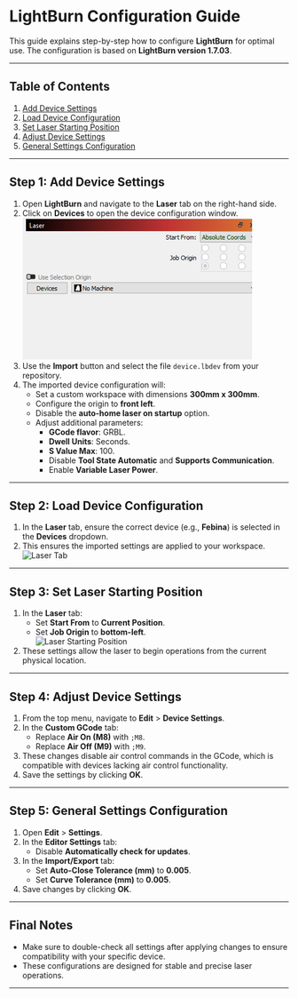 
# LightBurn Configuration Guide

This guide explains step-by-step how to configure **LightBurn** for optimal use. The configuration is based on **LightBurn version 1.7.03**.

---

## Table of Contents

1. [Add Device Settings](#step-1-add-device-settings)  
2. [Load Device Configuration](#step-2-load-device-configuration)  
3. [Set Laser Starting Position](#step-3-set-laser-starting-position)  
4. [Adjust Device Settings](#step-4-adjust-device-settings)  
5. [General Settings Configuration](#step-5-general-settings-configuration)  

---

## Step 1: Add Device Settings

1. Open **LightBurn** and navigate to the **Laser** tab on the right-hand side.  
2. Click on **Devices** to open the device configuration window.  
   ![Devices Button](images/devices_button.png)  
3. Use the **Import** button and select the file `device.lbdev` from your repository.  
4. The imported device configuration will:
   - Set a custom workspace with dimensions **300mm x 300mm**.
   - Configure the origin to **front left**.
   - Disable the **auto-home laser on startup** option.
   - Adjust additional parameters:
     - **GCode flavor**: GRBL.
     - **Dwell Units**: Seconds.
     - **S Value Max**: 100.
     - Disable **Tool State Automatic** and **Supports Communication**.
     - Enable **Variable Laser Power**.

---

## Step 2: Load Device Configuration

1. In the **Laser** tab, ensure the correct device (e.g., **Febina**) is selected in the **Devices** dropdown.  
2. This ensures the imported settings are applied to your workspace.  
   ![Laser Tab](path-to-your-image.png)

---

## Step 3: Set Laser Starting Position

1. In the **Laser** tab:
   - Set **Start From** to **Current Position**.
   - Set **Job Origin** to **bottom-left**.  
   ![Laser Starting Position](path-to-your-image.png)
2. These settings allow the laser to begin operations from the current physical location.

---

## Step 4: Adjust Device Settings

1. From the top menu, navigate to **Edit** > **Device Settings**.  
2. In the **Custom GCode** tab:
   - Replace **Air On (M8)** with `;M8`.
   - Replace **Air Off (M9)** with `;M9`.  
3. These changes disable air control commands in the GCode, which is compatible with devices lacking air control functionality.  
4. Save the settings by clicking **OK**.

---

## Step 5: General Settings Configuration

1. Open **Edit** > **Settings**.  
2. In the **Editor Settings** tab:
   - Disable **Automatically check for updates**.  
3. In the **Import/Export** tab:
   - Set **Auto-Close Tolerance (mm)** to **0.005**.
   - Set **Curve Tolerance (mm)** to **0.005**.  
4. Save changes by clicking **OK**.

---

## Final Notes

- Make sure to double-check all settings after applying changes to ensure compatibility with your specific device.
- These configurations are designed for stable and precise laser operations.

---
